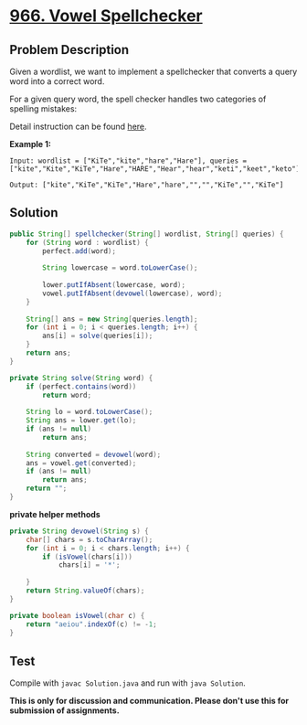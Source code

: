 # [966. Vowel Spellchecker][title]

## Problem Description

Given a wordlist, we want to implement a spellchecker that converts a query word into a correct word.

For a given query word, the spell checker handles two categories of spelling mistakes:

Detail instruction can be found [here][title].

**Example 1:**

```
Input: wordlist = ["KiTe","kite","hare","Hare"], queries = ["kite","Kite","KiTe","Hare","HARE","Hear","hear","keti","keet","keto"]

Output: ["kite","KiTe","KiTe","Hare","hare","","","KiTe","","KiTe"]
```

## Solution

```java
public String[] spellchecker(String[] wordlist, String[] queries) {
    for (String word : wordlist) {
        perfect.add(word);
        
        String lowercase = word.toLowerCase();
        
        lower.putIfAbsent(lowercase, word);
        vowel.putIfAbsent(devowel(lowercase), word);
    }
    
    String[] ans = new String[queries.length];
    for (int i = 0; i < queries.length; i++) {
        ans[i] = solve(queries[i]);
    }
    return ans;
}

private String solve(String word) {
    if (perfect.contains(word))
        return word;
    
    String lo = word.toLowerCase();
    String ans = lower.get(lo);
    if (ans != null)
        return ans;
    
    String converted = devowel(word);
    ans = vowel.get(converted);
    if (ans != null)
        return ans;
    return "";
}
```

**private helper  methods**

```java
private String devowel(String s) {
    char[] chars = s.toCharArray();
    for (int i = 0; i < chars.length; i++) {
        if (isVowel(chars[i]))
            chars[i] = '*';
        
    }
    return String.valueOf(chars);
}

private boolean isVowel(char c) {
    return "aeiou".indexOf(c) != -1;
}
```

## Test

Compile with `javac Solution.java` and run with `java Solution`.

**This is only for discussion and communication. Please don't use this for submission of assignments.**

[title]: https://leetcode.com/problems/vowel-spellchecker/